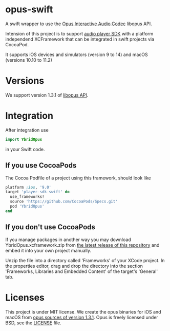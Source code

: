 # opus-swift
A swift wrapper to use the [Opus Interactive Audio Codec](https://opus-codec.org/) libopus API. 

Intension of this project is to support [audio player SDK](https://github.com/ybrid/player-sdk-swift) with a platform independend XCFramework that can be integrated in swift projects via CocoaPod.

It supports iOS devices and simulators (version 9 to 14) and macOS (versions 10.10 to 11.2)

# Versions
We support version 1.3.1 of [libopus API](https://opus-codec.org/docs/opus_api-1.3.1).

# Integration 
After integration use 
```swift 
import YbridOpus
``` 
in your Swift code.

## If you use CocoaPods 
The Cocoa Podfile of a project using this framework, should look like
```ruby
platform :ios, '9.0'
target 'player-sdk-swift' do
  use_frameworks!
  source 'https://github.com/CocoaPods/Specs.git'
  pod 'YbridOpus'
end
```
## If you don't use CocoaPods
If you manage packages in another way you may download YbridOpus.xcframework.zip from [the latest release of this repository](https://github.com/ybrid/opus-swift/releases) and embed it into your own project manually. 

Unzip the file into a directory called 'Frameworks' of your XCode project. In the properties editor, drag and drop the directory into the section 'Frameworks, Libraries and Embedded Content' of the target's 'General' tab.

# Licenses
This project is under MIT license. We create the opus binaries for iOS and macOS from [opus sources of version 1.3.1](https://opus-codec.org/release/stable/2019/04/12/libopus-1_3_1.html). Opus is freely licensed under BSD, see the [LICENSE](https://github.com/ybrid/opus-swift/blob/master/LICENSE) file.